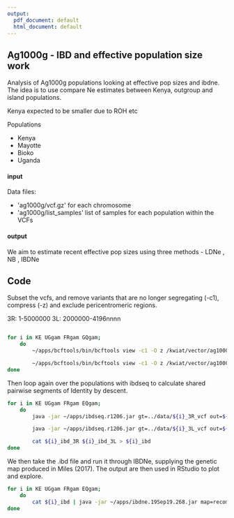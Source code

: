 ```yaml
---
output:
  pdf_document: default
  html_document: default
---
```

## Ag1000g - IBD and effective population size work

Analysis of Ag1000g populations looking at effective pop sizes and ibdne. The idea is to use compare Ne estimates between Kenya, outgroup and island populations.

Kenya expected to be smaller due to ROH etc

Populations 

- Kenya
- Mayotte
- Bioko
- Uganda


#### input

Data files:

* 'ag1000g/vcf.gz' for each chromosome
* 'ag1000g/list_samples' list of samples for each population within the VCFs

#### output

We aim to estimate recent effective pop sizes using three methods - LDNe , NB , IBDNe





## Code 


Subset the vcfs, and remove variants that are no longer segregating (-c1), compress (-z) and exclude pericentromeric regions.

3R: 1-5000000
3L: 2000000-4196nnnn

```bash

for i in KE UGgam FRgam GQgam; 
	do
		~/apps/bcftools/bin/bcftools view -c1 -O z /kwiat/vector/ag1000g/release/phase2.AR1/variation/main/vcf/pass/ag1000g.phase2.ar1.pass.3R.vcf.gz -S ../data/list_samples/${i}_sample_list -r 3R:1-50000000 > ../data/${i}_3R.vcf 2> ${i}_3R_vcf.stderr ; 

		~/apps/bcftools/bin/bcftools view -c1 -O z /kwiat/vector/ag1000g/release/phase2.AR1/variation/main/vcf/pass/ag1000g.phase2.ar1.pass.3L.vcf.gz -S ../data/list_samples/${i}_sample_list -r 3L:2000000-41963435 > ../data/${i}_3L.vcf 2> ${i}_3L_vcf.stderr;
done


```

Then loop again over the populations with ibdseq to calculate shared pairwise segments of Identity by descent. 

```bash
for i in KE UGgam FRgam EQgam; 
	do
		java -jar ~/apps/ibdseq.r1206.jar gt=../data/${i}_3R_vcf out=${i}_ibd_3R 2> ${i}_3R_ibd.stderr ; 

		java -jar ~/apps/ibdseq.r1206.jar gt=../data/${i}_3L_vcf out=${i}_ibd_3L 2> ${i}_3L_ibd.stderr ; 

		cat ${i}_ibd_3R ${i}_ibd_3L > ${i}_ibd
done


```
We then take the .ibd file and run it through IBDNe, supplying the genetic map produced in Miles (2017). The output are then used in RStudio to plot and explore. 

```bash
for i in KE UGgam FRgam EQgam; 
	do
		cat ${i}_ibd | java -jar ~/apps/ibdne.19Sep19.268.jar map=recombination_maps/Ag_genetic.map out=${i}_ibdne 2> ${i}_ibdne.stderr; 
done

```





